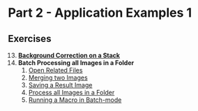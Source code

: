 # Part 2 - Application Examples 1

## Exercises

13. **[Background Correction on a Stack ](./ex/ex13-01.md)**
1. **Batch Processing all Images in a Folder**
    1. [Open Related Files](./ex/ex14-01.md)
    1. [Merging two Images](./ex/ex14-02.md)
    1. [Saving a Result Image](./ex/ex14-03.md)
    1. [Process all Images in a Folder](./ex/ex14-04.md)
    1. [Running a Macro in Batch-mode](./ex/ex14-05.md)  

